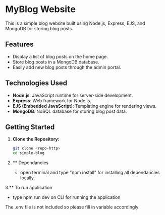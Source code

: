#  MyBlog Website

This is a simple blog website built using Node.js, Express, EJS, and MongoDB for storing blog posts.

## Features

- Display a list of blog posts on the home page.
- Store blog posts in a MongoDB database.
- Easily add new blog posts through the admin portal.

## Technologies Used

- **Node.js**: JavaScript runtime for server-side development.
- **Express**: Web framework for Node.js.
- **EJS (Embedded JavaScript)**: Templating engine for rendering views.
- **MongoDB**: NoSQL database for storing blog post data.

## Getting Started

1. **Clone the Repository:**

   ```bash
   git clone <repo-http>
   cd simple-blog
2. ** Dependancies
    - open terminal and type "npm install" for installing all dependancies locally.

3.** To run application
   - type npm run dev on CLI for running the application

The .env file is not included so please fill in variable accordingly
